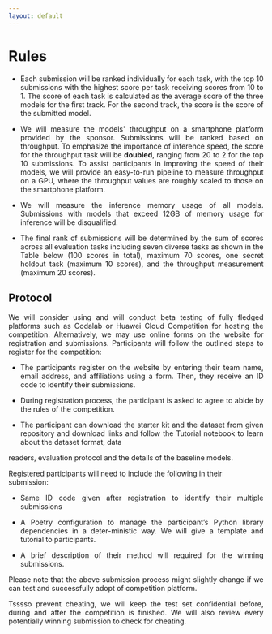 ```yaml
---
layout: default
---
```


# Rules

* <p style='text-align: justify;'> Each submission will be ranked individually for each task, with the top 10 submissions with the highest score per task receiving scores from 10 to 1. The score of each task is calculated as the average score of the three models for the first track. For the second track, the score is the score of the submitted model. </p>

* <p style='text-align: justify;'> We will measure the models' throughput on a smartphone platform provided by the sponsor. Submissions will be ranked based on throughput. To emphasize the importance of inference speed, the score for the throughput task will be <b>doubled</b>, ranging from 20 to 2 for the top 10 submissions. To assist participants in improving the speed of their models, we will provide an easy-to-run pipeline to measure throughput on a GPU, where the throughput values are roughly scaled to those on the smartphone platform.</p>

* <p style='text-align: justify;'> We will measure the inference memory usage of all models. Submissions with models that exceed 12GB of memory usage for inference will be disqualified.</p>

* <p style='text-align: justify;'> The final rank of submissions will be determined by the sum of scores across all evaluation tasks including seven diverse tasks as shown in the Table below (100 scores in total), maximum 70 scores, one secret holdout task (maximum 10 scores), and the throughput measurement (maximum 20 scores). </p>

## Protocol

<p style='text-align: justify;'>
We will consider using and will conduct beta testing of fully fledged platforms such as Codalab or Huawei Cloud Competition for hosting the competition. Alternatively, we may use online forms on the website for registration and submissions. Participants will follow the outlined steps to register for the competition:

* <p style='text-align: justify;'>The participants register on the website by entering their team name, email address, and affiliations using a form. Then, they receive an ID code to identify their submissions. 

* <p style='text-align: justify;'>During registration process, the participant is asked to agree to abide by the rules of the competition.

* <p style='text-align: justify;'>The participant can download the starter kit and the dataset from given repository and download links and follow the Tutorial notebook to learn about the dataset format, data
readers, evaluation protocol and the details of the baseline models.

<p style='text-align: justify;'>
  
Registered participants will need to include the following in their submission:
  
* <p style='text-align: justify;'>Same ID code given after registration to identify their multiple submissions

* <p style='text-align: justify;'>A Poetry configuration to manage the participant’s Python library dependencies in a deter-ministic way. We will give a template and tutorial to participants.

* <p style='text-align: justify;'>A brief description of their method will required for the winning submissions.

<p style='text-align: justify;'>
Please note that the above submission process might slightly change if we can test and successfully adopt of competition platform.

<p style='text-align: justify;'>
Tsssso prevent cheating, we will keep the test set confidential before, during and after the competition is finished. We will also review every potentially winning submission to check for cheating.

